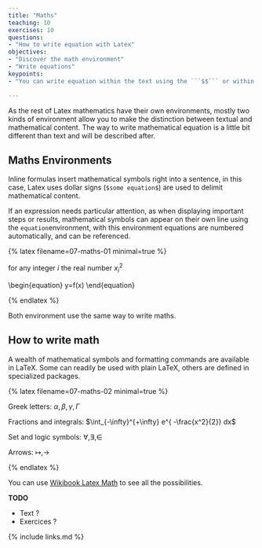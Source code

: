 ```yaml
---
title: "Maths"
teaching: 10
exercises: 10
questions:
- "How to write equation with Latex"
objectives:
- "Discover the math environment"
- "Write equations"
keypoints:
- "You can write equation within the text using the ```$$``` or within a separate space using the ```equation```environment"

---
```


As the rest of Latex mathematics have their own environments, mostly two kinds of environment allow you to make the distinction between textual and mathematical content.
The way to write mathematical equation is a little bit different than text and will be described after.

## Maths Environments

Inline formulas insert mathematical symbols right into a sentence, in this case, Latex uses dollar signs (```$some equation$```) are used to delimit mathematical content.

If an expression needs particular attention, as when displaying important steps or results, mathematical symbols can appear on their own line using the ```equation```environment, with this environment equations are numbered automatically, and can be referenced.


{% latex filename=07-maths-01 minimal=true %}

for any integer $i$ the real number $x_i^2$

\begin{equation}
    y=f(x)
\end{equation}

{% endlatex %}

Both environment use the same way to write maths.

## How to write math

A wealth of mathematical symbols and formatting commands are available in LaTeX. Some can readily be used with plain LaTeX, others are defined in specialized packages.

{% latex filename=07-maths-02 minimal=true %}

Greek letters: $\alpha,  \beta, \gamma, \Gamma$

Fractions and integrals: $\int_{-\infty}^{+\infty} e^{ -\frac{x^2}{2}} dx$

Set and logic symbols: $\forall, \exists, \in$

Arrows: $\mapsto, \rightarrow$

{% endlatex %}

You can use [Wikibook Latex Math](https://en.wikibooks.org/wiki/LaTeX/Mathematics) to see all the possibilities.

**TODO**
* Text ?
* Exercices ?

{% include links.md %}
